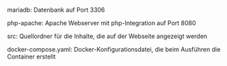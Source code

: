 mariadb: Datenbank auf Port 3306

php-apache: Apache Webserver mit php-Integration auf Port 8080

src: Quellordner für die Inhalte, die auf der Webseite angezeigt werden

docker-compose.yaml: Docker-Konfigurationsdatei, die beim Ausführen die Container erstellt

